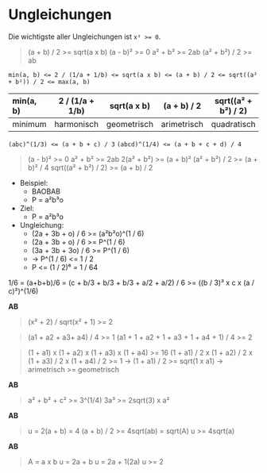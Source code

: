 # Ungleichungen
Die wichtigste aller Ungleichungen ist `x² >= 0`.
> (a + b) / 2 >= sqrt(a x b)
> (a - b)² >= 0
> a² + b² >= 2ab
> (a² + b²) / 2 >= ab

`min(a, b) <= 2 / (1/a + 1/b) <= sqrt(a x b) <= (a + b) / 2 <= sqrt((a² + b²)) / 2 <= max(a, b)`

| min(a, b) |  2 / (1/a + 1/b) | sqrt(a x b)  | (a + b) / 2 | sqrt((a² + b²) / 2) | max(a, b) |
|:--------- | ---------------- | ------------ | ----------- | ------------------- | --------: |
| minimum   | harmonisch       |  geometrisch | arimetrisch |         quadratisch |   maximum |

`(abc)^(1/3) <= (a + b + c) / 3`
`(abcd)^(1/4) <= (a + b + c + d) / 4`

>(a - b)² >= 0
>a² + b² >= 2ab
>2(a² + b²) >= (a + b)²
>(a² + b²) / 2 >= (a + b)² / 4
>sqrt((a² + b²) / 2) >= (a + b) / 2

* Beispiel:
	* BAOBAB
	* P = a²b³o
* Ziel:
	* P = a²b³o
* Ungleichung:
	* (2a + 3b + o) / 6 >= (a²b²o)^(1 / 6)
	* (2a + 3b + o)  / 6 >= P^(1 / 6)
	* (3a + 3b + 3o) / 6 >= P^(1 / 6)
	* -> P^(1 / 6) <= 1 / 2
	* P <= (1 / 2)⁶ = 1 / 64

1/6 = (a+b+b)/6 = (c + b/3 + b/3 + b/3 + a/2 + a/2) / 6 >= ((b / 3)³ x c x (a / c)²)^(1/6)

__AB__

> (x² + 2) / sqrt(x² + 1) >= 2

>(a1 + a2 + a3+ a4) / 4 >= 1
>(a1 + 1 + a2 + 1 + a3 + 1 + a4 + 1) / 4 >= 2

>(1 + a1) x (1 + a2) x (1 + a3) x (1 + a4) >= 16
>(1 + a1) / 2 x (1 + a2) / 2 x (1 + a3) / 2 x (1 + a4) / 2 >= 1
-> (1 + a1) / 2 >= sqrt(1 x a1) -> arimetrisch >= geometrisch

__AB__

>a² + b² + c² >= 3^(1/4)
>3a³ >= 2sqrt(3) x a²

__AB__

>u = 2(a + b) = 4 (a + b) / 2 >= 4sqrt(ab) = sqrt(A)
>u >= 4sqrt(a)

__AB__

>A = a x b
>u = 2a + b
>u = 2a + 1(2a)
>u >= 2
